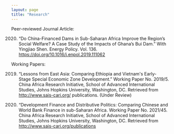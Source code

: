 ```yaml
---
layout: page
title: "Research"
--- 
```


Peer-reviewed Journal Article:

2020. “Do China-Financed Dams in Sub-Saharan Africa Improve the Region’s Social Welfare? A Case Study of the Impacts of Ghana’s Bui Dam.” With Yingjiao Shen. Energy Policy. Vol. 136. https://doi.org/10.1016/j.enpol.2019.111062

Working Papers:

2019. “Lessons from East Asia: Comparing Ethiopia and Vietnam's Early- Stage Special Economic Zone Development.” Working Paper No. 2019/5. China Africa Research Initiative, School of Advanced International Studies, Johns Hopkins University, Washington, DC. Retrieved from http://www.sais-cari.org/ publications. (Under Review)

2021. “Development Finance and Distributive Politics: Comparing Chinese and World Bank Finance in sub-Saharan Africa. Working Paper No. 2021/45. China Africa Research Initiative, School of Advanced International Studies, Johns Hopkins University, Washington, DC. Retrieved from http://www.sais-cari.org/publications

